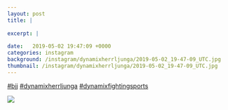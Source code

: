 ```yaml
---
layout: post
title: |
  
excerpt: |
    
date:   2019-05-02 19:47:09 +0000
categories: instagram
background: /instagram/dynamixherrljunga/2019-05-02_19-47-09_UTC.jpg
thumbnail: /instagram/dynamixherrljunga/2019-05-02_19-47-09_UTC.jpg
---
```

[#bjj](https://www.instagram.com/explore/tags/bjj/) [#dynamixherrljunga](https://www.instagram.com/explore/tags/dynamixherrljunga/) [#dynamixfightingsports](https://www.instagram.com/explore/tags/dynamixfightingsports/)



<img src='/www-dynamix-herrljunga/instagram/dynamixherrljunga/2019-05-02_19-47-09_UTC.jpg' class='img-fluid' />
